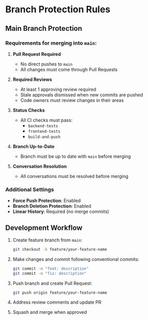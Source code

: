 # Branch Protection Rules

## Main Branch Protection

### Requirements for merging into `main`:

1. **Pull Request Required**
   - No direct pushes to `main`
   - All changes must come through Pull Requests

2. **Required Reviews**
   - At least 1 approving review required
   - Stale approvals dismissed when new commits are pushed
   - Code owners must review changes in their areas

3. **Status Checks**
   - All CI checks must pass:
     - `backend-tests`
     - `frontend-tests`
     - `build-and-push`

4. **Branch Up-to-Date**
   - Branch must be up to date with `main` before merging

5. **Conversation Resolution**
   - All conversations must be resolved before merging

### Additional Settings

- **Force Push Protection**: Enabled
- **Branch Deletion Protection**: Enabled
- **Linear History**: Required (no merge commits)

## Development Workflow

1. Create feature branch from `main`:
   ```bash
   git checkout -b feature/your-feature-name
   ```

2. Make changes and commit following conventional commits:
   ```bash
   git commit -m "feat: description"
   git commit -m "fix: description"
   ```

3. Push branch and create Pull Request:
   ```bash
   git push origin feature/your-feature-name
   ```

4. Address review comments and update PR

5. Squash and merge when approved
